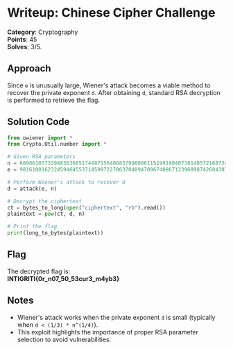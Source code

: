# **Writeup: Chinese Cipher Challenge**  
**Category**: Cryptography  
**Points**: 45  
**Solves**: 3/5.  


## Approach
Since `e` is unusually large, Wiener's attack becomes a viable method to recover the private exponent `d`. After obtaining `d`, standard RSA decryption is performed to retrieve the flag.

## Solution Code
```python
from owiener import *
from Crypto.Util.number import *

# Given RSA parameters
n = 689061037339483636851744871564868379980061151991904073814057216873412583484720768694905841053416938972235588548525570270575285633894975913717130070544407480547826227398039831409929129742007101671851757453656032161443946817685708282221883187089692065998793742064551244403369599965441075497085384181772038720949
e = 98161001623245946455371459972270637048947096740867123960987426843075734419854169415217693040603943985614577854750928453684840929755254248201161248375350238628917413291201125030514500977409961838501076015838508082749034318410808298025858181711613372870289482890074072555265382600388541381732534018133370862587

# Perform Wiener's attack to recover d
d = attack(e, n)

# Decrypt the ciphertext
ct = bytes_to_long(open("ciphertext", "rb").read())
plaintext = pow(ct, d, n)

# Print the flag
print(long_to_bytes(plaintext))
```

## Flag
The decrypted flag is:  
**INTIGRITI{0r_n07_50_53cur3_m4yb3}**

## Notes
- Wiener's attack works when the private exponent `d` is small (typically when `d < (1/3) * n^(1/4)`).
- This exploit highlights the importance of proper RSA parameter selection to avoid vulnerabilities.
